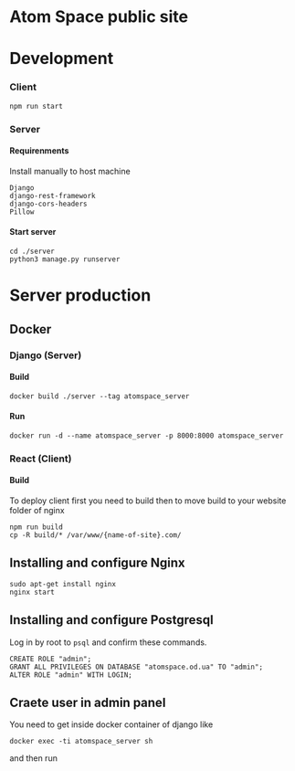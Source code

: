 # Atom Space public site

# Development

### Client

``` 
npm run start
```

### Server

#### Requirenments

Install manually to host machine
```
Django
django-rest-framework
django-cors-headers
Pillow
```

#### Start server

```
cd ./server
python3 manage.py runserver
```


# Server production

## Docker 

### Django (Server)

#### Build
```
docker build ./server --tag atomspace_server
```

#### Run
```
docker run -d --name atomspace_server -p 8000:8000 atomspace_server
```

### React (Client)

#### Build

To deploy client first you need to build then to move build to your website folder of nginx  
 
```
npm run build
cp -R build/* /var/www/{name-of-site}.com/
```


## Installing and configure Nginx

```
sudo apt-get install nginx
nginx start
```

## Installing and configure Postgresql

Log in by root to ```psql``` and confirm these commands.
```
CREATE ROLE "admin";
GRANT ALL PRIVILEGES ON DATABASE "atomspace.od.ua" TO "admin";
ALTER ROLE "admin" WITH LOGIN;
```

## Craete user in admin panel

You need to get inside docker container of django like
```
docker exec -ti atomspace_server sh
```
and then run  
